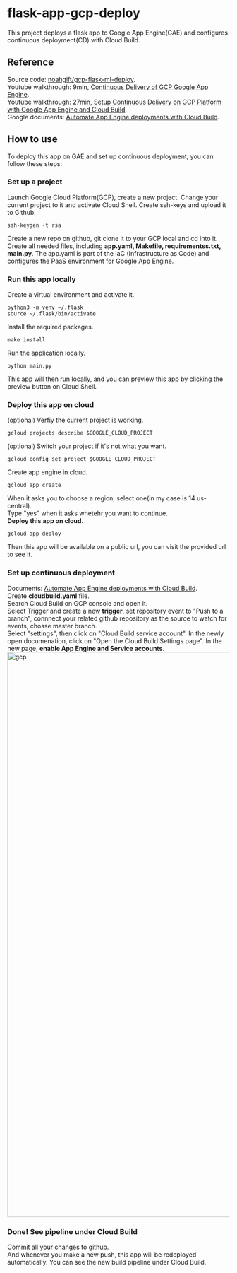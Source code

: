 # flask-app-gcp-deploy
This project deploys a flask app to Google App Engine(GAE) and configures continuous deployment(CD) with Cloud Build.  

## Reference
Source code: [noahgift/gcp-flask-ml-deploy](https://github.com/noahgift/gcp-flask-ml-deploy).  
Youtube walkthrough: 9min, [Continuous Delivery of GCP Google App Engine](https://www.youtube.com/watch?v=2BJSUlaKMjQ).  
Youtube walkthrough: 27min, [Setup Continuous Delivery on GCP Platform with Google App Engine and Cloud Build](https://www.youtube.com/watch?v=_TfWdOvQXwU).  
Google documents: [Automate App Engine deployments with Cloud Build](https://cloud.google.com/source-repositories/docs/quickstart-triggering-builds-with-source-repositories).

## How to use
To deploy this app on GAE and set up continuous deployment, you can follow these steps:

### Set up a project
Launch Google Cloud Platform(GCP), create a new project. Change your current project to it and activate Cloud Shell. 
Create ssh-keys and upload it to Github.  
```
ssh-keygen -t rsa
```
Create a new repo on github, git clone it to your GCP local and cd into it.  
Create all needed files, including **app.yaml, Makefile, requirementss.txt, main.py**. The app.yaml is part of the IaC (Infrastructure as Code) and configures the PaaS environment for Google App Engine.  

### Run this app locally
Create a virtual environment and activate it.  
```
python3 -m venv ~/.flask
source ~/.flask/bin/activate
```
Install the required packages.  
```
make install
```
Run the application locally.
```
python main.py
```
This app will then run locally, and you can preview this app by clicking the preview button on Cloud Shell.  

### Deploy this app on cloud
(optional) Verfiy the current project is working.  
```
gcloud projects describe $GOOGLE_CLOUD_PROJECT
```
(optional) Switch your project if it's not what you want.
```
gcloud config set project $GOOGLE_CLOUD_PROJECT
```
Create app engine in cloud.  
```
gcloud app create 
```
When it asks you to choose a region, select one(in my case is 14 us-central).  
Type "yes" when it asks whetehr you want to continue.  
**Deploy this app on cloud**.  
```
gcloud app deploy
```
Then this app will be available on a public url, you can visit the provided url to see it.  

### Set up continuous deployment
Documents:  [Automate App Engine deployments with Cloud Build](https://cloud.google.com/source-repositories/docs/quickstart-triggering-builds-with-source-repositories).  
Create **cloudbuild.yaml** file.  
Search Cloud Build on GCP console and open it.  
Select Trigger and create a new **trigger**, set repository event to "Push to a branch", connnect your related github repository as the source to watch for events, chosse master branch.  
Select "settings", then click on "Cloud Build service account". In the newly open documenation, click on "Open the Cloud Build Settings page". In the new page, **enable App Engine and Service accounts**.  
<img width="1279" alt="gcp" src="https://user-images.githubusercontent.com/44473421/116343446-6d051900-a7b2-11eb-9318-4fedf8b8833d.png">

### Done! See pipeline under Cloud Build
Commit all your changes to github.  
And whenever you make a new push, this app will be redeployed automatically. You can see the new build pipeline under Cloud Build.  
